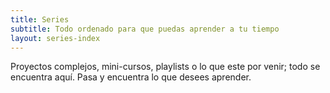 ```yaml
---
title: Series
subtitle: Todo ordenado para que puedas aprender a tu tiempo
layout: series-index
---
```

Proyectos complejos, mini-cursos, playlists o lo que este por venir; todo se encuentra aquí. Pasa y encuentra lo que desees aprender.
